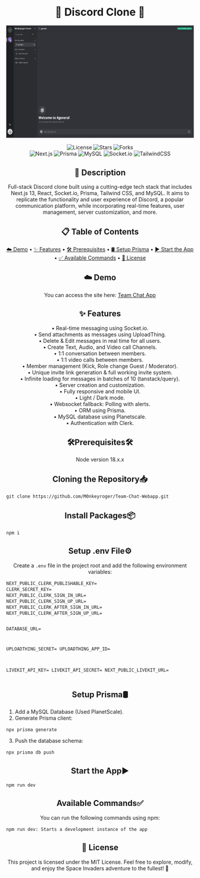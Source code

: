 <h1 align="center">👾 Discord Clone 👾 </h1>

<p align="center"><img src="https://raw.githubusercontent.com/M0nkeyroger/Team-Chat-Webapp/main/Capture.PNG" alt="Screenshot"></p>

<p align="center">
  <img src="https://img.shields.io/github/license/M0nkeyroger/Team-Chat-Webapp" alt="License">
  <img src="https://img.shields.io/github/stars/M0nkeyroger/Team-Chat-Webapp" alt="Stars">
  <img src="https://img.shields.io/github/forks/M0nkeyroger/Team-Chat-Webapp" alt="Forks"> <br>
  <img alt="Next.js" src="https://img.shields.io/badge/next.js-000000?style=for-the-badge&logo=nextdotjs&logoColor=white">
  <img alt="Prisma" src="https://img.shields.io/badge/Prisma-3982CE?style=for-the-badge&logo=Prisma&logoColor=white">
  <img alt="MySQL" src="https://img.shields.io/badge/mysql-%2300f.svg?style=for-the-badge&logo=mysql&logoColor=white">
  <img alt="Socket.io" src="https://img.shields.io/badge/Socket.io-black?style=for-the-badge&logo=socket.io&badgeColor=010101">
  <img alt="TailwindCSS" src="https://img.shields.io/badge/tailwindcss-%2338B2AC.svg?style=for-the-badge&logo=tailwind-css&logoColor=white">
</div>

</p>

<h2 align="center">👾 Description</h2>

<p align="center">Full-stack Discord clone built using a cutting-edge tech stack that includes Next.js 13, React, Socket.io, Prisma, Tailwind CSS, and MySQL. It aims to replicate the functionality and user experience of Discord, a popular communication platform, while incorporating real-time features, user management, server customization, and more.</p>

<h2 align="center">📋 Table of Contents</h2>

<p align="center">
  <a href="#demo">☁️ Demo</a> •
  <a href="#features">✨ Features</a> •
  <a href="#installation">🛠️ Prerequisites</a> •
  <a href="#how-to-play">🛢️ Setup Prisma</a> •
  <a href="#controls">▶️ Start the App</a> •
  <a href="#gameplay">✅ Available Commands</a> •
  <a href="#license">📄 License</a>
</p>

<h2 align="center">☁️ Demo</h2>

<p align="center">You can access the site here: <a href="https://team-chat-webapp-production.up.railway.app/">Team Chat App</a></p>

<h2 align="center">✨ Features</h2>

<p align="center">
  • Real-time messaging using Socket.io.<br>
  • Send attachments as messages using UploadThing.<br>
  • Delete & Edit messages in real time for all users.<br>
  • Create Text, Audio, and Video call Channels.<br>
  • 1:1 conversation between members.<br>
  • 1:1 video calls between members.<br>
  • Member management (Kick, Role change Guest / Moderator).<br>
  • Unique invite link generation & full working invite system.<br>
  • Infinite loading for messages in batches of 10 (tanstack/query).<br>
  • Server creation and customization.<br>
  • Fully responsive and mobile UI.<br>
  • Light / Dark mode.<br>
  • Websocket fallback: Polling with alerts.<br>
  • ORM using Prisma.<br>
  • MySQL database using Planetscale.<br>
  • Authentication with Clerk.<br>
  
</p>

<h2 align="center">🛠️Prerequisites🛠️</h2>
<p align="center">Node version 18.x.x</p>

<h2 align="center">Cloning the Repository📥</h2>
<pre><code>git clone https://github.com/M0nkeyroger/Team-Chat-Webapp.git</code></pre>

<h2 align="center">Install Packages📦</h2>
<pre><code>npm i</code></pre>

<h2 align="center">Setup .env File⚙️</h2>
<p align="center">Create a <code>.env</code> file in the project root and add the following environment variables:</p>
<pre><code>NEXT_PUBLIC_CLERK_PUBLISHABLE_KEY=
CLERK_SECRET_KEY=
NEXT_PUBLIC_CLERK_SIGN_IN_URL=
NEXT_PUBLIC_CLERK_SIGN_UP_URL=
NEXT_PUBLIC_CLERK_AFTER_SIGN_IN_URL=
NEXT_PUBLIC_CLERK_AFTER_SIGN_UP_URL=

DATABASE_URL=

UPLOADTHING_SECRET=
UPLOADTHING_APP_ID=

LIVEKIT_API_KEY=
LIVEKIT_API_SECRET=
NEXT_PUBLIC_LIVEKIT_URL=
</code></pre>

<h2 align="center">Setup Prisma🛢️</h2>
<ol>
  <li>Add a MySQL Database (Used PlanetScale).</li>
  <li>Generate Prisma client:</li>
</ol>
<pre><code>npx prisma generate</code></pre>
<ol start="3">
  <li>Push the database schema:</li>
</ol>
<pre><code>npx prisma db push</code></pre>

<h2 align="center">Start the App▶️</h2>
<pre><code>npm run dev</code></pre>

<h2 align="center">Available Commands✅</h2>
<p align="center">You can run the following commands using npm:</p>
<pre><code>npm run dev: Starts a development instance of the app</code></pre>

<h2 align="center">📄 License</h2>

<p align="center">This project is licensed under the MIT License. Feel free to explore, modify, and enjoy the Space Invaders adventure to the fullest! 🌠</p>
